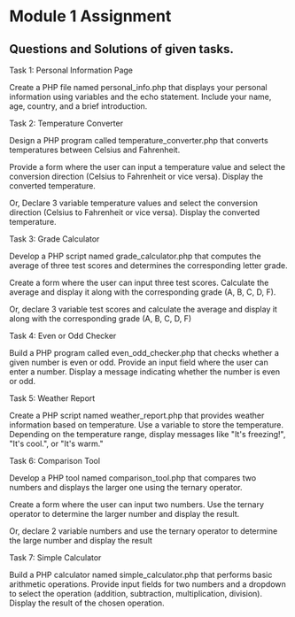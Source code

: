 # Module 1 Assignment


## Questions and Solutions of given tasks.

Task 1: Personal Information Page

Create a PHP file named personal_info.php that displays your personal information using variables and the echo statement. Include your name, age, country, and a brief introduction.

Task 2: Temperature Converter

Design a PHP program called temperature_converter.php that converts temperatures between Celsius and Fahrenheit.

Provide a form where the user can input a temperature value and select the conversion direction (Celsius to Fahrenheit or vice versa). Display the converted temperature.

Or, Declare 3 variable temperature values and select the conversion direction (Celsius to Fahrenheit or vice versa). Display the converted temperature.

 

Task 3: Grade Calculator

Develop a PHP script named grade_calculator.php that computes the average of three test scores and determines the corresponding letter grade. 

Create a form where the user can input three test scores. Calculate the average and display it along with the corresponding grade (A, B, C, D, F).

Or, declare 3 variable test scores and calculate the average and display it along with the corresponding grade (A, B, C, D, F)

 

Task 4: Even or Odd Checker

Build a PHP program called even_odd_checker.php that checks whether a given number is even or odd. Provide an input field where the user can enter a number. Display a message indicating whether the number is even or odd.

 

Task 5: Weather Report

Create a PHP script named weather_report.php that provides weather information based on temperature. Use a variable to store the temperature. Depending on the temperature range, display messages like "It's freezing!", "It's cool.", or "It's warm."

 

Task 6: Comparison Tool

Develop a PHP tool named comparison_tool.php that compares two numbers and displays the larger one using the ternary operator. 

Create a form where the user can input two numbers. Use the ternary operator to determine the larger number and display the result.

Or, declare 2 variable numbers and use the ternary operator to determine the large number and display the result

 

Task 7: Simple Calculator

Build a PHP calculator named simple_calculator.php that performs basic arithmetic operations. Provide input fields for two numbers and a dropdown to select the operation (addition, subtraction, multiplication, division). Display the result of the chosen operation.

